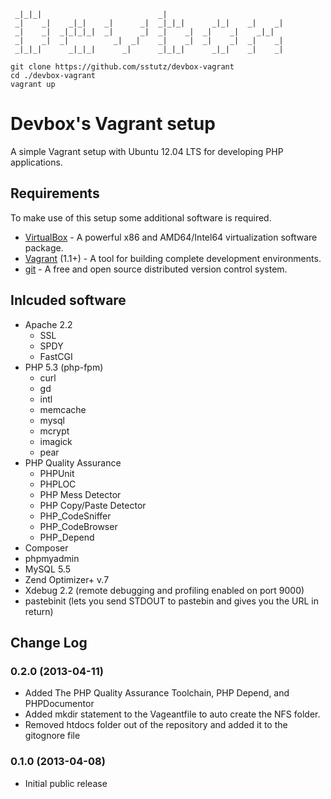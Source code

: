 
     _|_|_|                          _|
     _|    _|    _|_|    _|      _|  _|_|_|      _|_|    _|    _|
     _|    _|  _|_|_|_|  _|      _|  _|    _|  _|    _|    _|_|
     _|    _|  _|          _|  _|    _|    _|  _|    _|  _|    _|
     _|_|_|      _|_|_|      _|      _|_|_|      _|_|    _|    _|

    git clone https://github.com/sstutz/devbox-vagrant
    cd ./devbox-vagrant
    vagrant up

# Devbox's Vagrant setup

A simple Vagrant setup with Ubuntu 12.04 LTS for developing PHP applications.

## Requirements
To make use of this setup some additional software is required.

* [VirtualBox](https://www.virtualbox.org/wiki/Downloads) - A powerful x86 and AMD64/Intel64 virtualization software package.
* [Vagrant](http://www.vagrantup.com/) (1.1+) - A tool for building complete development environments.
* [git](http://git-scm.com/) - A free and open source distributed version control system.

## Inlcuded software

* Apache 2.2
    * SSL
    * SPDY
    * FastCGI
* PHP 5.3 (php-fpm)
    * curl
    * gd
    * intl
    * memcache
    * mysql
    * mcrypt
    * imagick
    * pear
* PHP Quality Assurance
    * PHPUnit
    * PHPLOC
    * PHP Mess Detector
    * PHP Copy/Paste Detector
    * PHP_CodeSniffer
    * PHP_CodeBrowser
    * PHP_Depend
* Composer
* phpmyadmin
* MySQL 5.5
* Zend Optimizer+ v.7
* Xdebug 2.2 (remote debugging and profiling enabled on port 9000)
* pastebinit (lets you send STDOUT to pastebin and gives you the URL in return)

## Change Log

### 0.2.0 (2013-04-11)

* Added The PHP Quality Assurance Toolchain, PHP Depend, and PHPDocumentor
* Added mkdir statement to the Vageantfile to auto create the NFS folder.
* Removed htdocs folder out of the repository and added it to the gitognore file

### 0.1.0 (2013-04-08)

* Initial public release